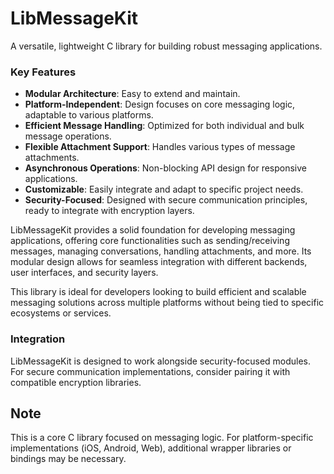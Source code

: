 # LibMessageKit

A versatile, lightweight C library for building robust messaging applications.

### Key Features

- **Modular Architecture**: Easy to extend and maintain.
- **Platform-Independent**: Design focuses on core messaging logic, adaptable to various platforms.
- **Efficient Message Handling**: Optimized for both individual and bulk message operations.
- **Flexible Attachment Support**: Handles various types of message attachments.
- **Asynchronous Operations**: Non-blocking API design for responsive applications.
- **Customizable**: Easily integrate and adapt to specific project needs.
- **Security-Focused**: Designed with secure communication principles, ready to integrate with encryption layers.

LibMessageKit provides a solid foundation for developing messaging applications, offering core functionalities such as sending/receiving messages, managing conversations, handling attachments, and more. Its modular design allows for seamless integration with different backends, user interfaces, and security layers.

This library is ideal for developers looking to build efficient and scalable messaging solutions across multiple platforms without being tied to specific ecosystems or services.

### Integration

LibMessageKit is designed to work alongside security-focused modules. For secure communication implementations, consider pairing it with compatible encryption libraries.

## Note
This is a core C library focused on messaging logic. For platform-specific implementations (iOS, Android, Web), additional wrapper libraries or bindings may be necessary.
